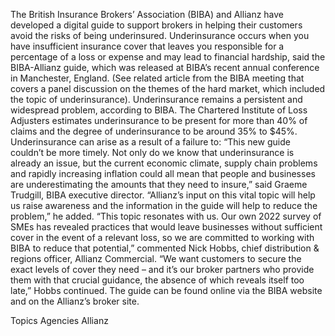 The British Insurance Brokers’ Association (BIBA) and Allianz have developed a digital guide to support brokers in helping their customers avoid the risks of being underinsured.
Underinsurance occurs when you have insufficient insurance cover that leaves you responsible for a percentage of a loss or expense and may lead to financial hardship, said the BIBA-Allianz guide, which was released at BIBA’s recent annual conference in Manchester, England.
(See related article from the BIBA meeting that covers a panel discussion on the themes of the hard market, which included the topic of underinsurance).
Underinsurance remains a persistent and widespread problem, according to BIBA. The Chartered Institute of Loss Adjusters estimates underinsurance to be present for more than 40% of claims and the degree of underinsurance to be around 35% to $45%.
Underinsurance can arise as a result of a failure to:
“This new guide couldn’t be more timely. Not only do we know that underinsurance is already an issue, but the current economic climate, supply chain problems and rapidly increasing inflation could all mean that people and businesses are underestimating the amounts that they need to insure,” said Graeme Trudgill, BIBA executive director.
“Allianz’s input on this vital topic will help us raise awareness and the information in the guide will help to reduce the problem,” he added.
“This topic resonates with us. Our own 2022 survey of SMEs has revealed practices that would leave businesses without sufficient cover in the event of a relevant loss, so we are committed to working with BIBA to reduce that potential,” commented Nick Hobbs, chief distribution & regions officer, Allianz Commercial.
“We want customers to secure the exact levels of cover they need – and it’s our broker partners who provide them with that crucial guidance, the absence of which reveals itself too late,” Hobbs continued.
The guide can be found online via the BIBA website and on the Allianz’s broker site.

Topics
Agencies
Allianz
